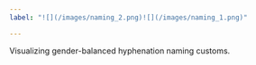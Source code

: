 ```yaml
---
label: "![](/images/naming_2.png)![](/images/naming_1.png)"

---
```

Visualizing gender-balanced hyphenation naming customs. 